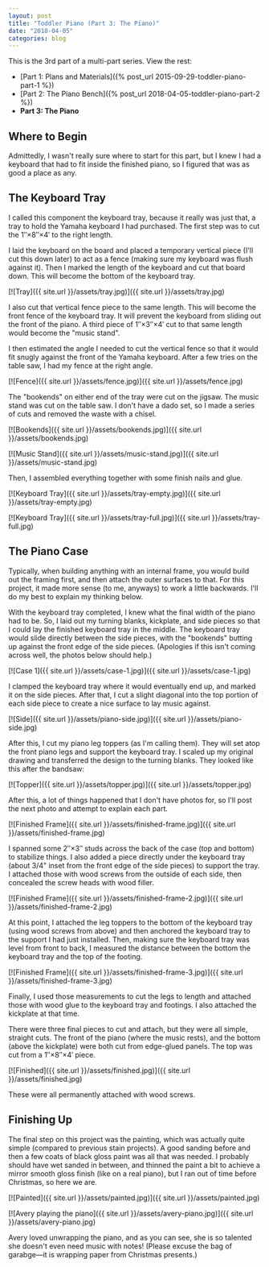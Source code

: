 ```yaml
---
layout: post
title: "Toddler Piano (Part 3: The Piano)"
date: "2018-04-05"
categories: blog
---
```


This is the 3rd part of a multi-part series. View the rest:

* [Part 1: Plans and Materials]({% post_url 2015-09-29-toddler-piano-part-1 %})
* [Part 2: The Piano Bench]({% post_url 2018-04-05-toddler-piano-part-2 %})
* **Part 3: The Piano**

## Where to Begin

Admittedly, I wasn't really sure where to start for this part, but I knew I had a keyboard that had to fit inside the finished piano, so I figured that was as good a place as any.

## The Keyboard Tray

I called this component the keyboard tray, because it really was just that, a tray to hold the Yamaha keyboard I had purchased. The first step was to cut the <span class="sc">1″×8″×4′</span> to the right length.

I laid the keyboard on the board and placed a temporary vertical piece (I'll cut this down later) to act as a fence (making sure my keyboard was flush against it). Then I marked the length of the keyboard and cut that board down. This will become the bottom of the keyboard tray.

[![Tray]({{ site.url }}/assets/tray.jpg)]({{ site.url }}/assets/tray.jpg)

I also cut that vertical fence piece to the same length. This will become the front fence of the keyboard tray. It will prevent the keyboard from sliding out the front of the piano. A third piece of <span class="sc">1″×3″×4′</span> cut to that same length would become the "music stand".

I then estimated the angle I needed to cut the vertical fence so that it would fit snugly against the front of the Yamaha keyboard. After a few tries on the table saw, I had my fence at the right angle.

[![Fence]({{ site.url }}/assets/fence.jpg)]({{ site.url }}/assets/fence.jpg)

The "bookends" on either end of the tray were cut on the jigsaw. The music stand was cut on the table saw. I don't have a dado set, so I made a series of cuts and removed the waste with a chisel.

[![Bookends]({{ site.url }}/assets/bookends.jpg)]({{ site.url }}/assets/bookends.jpg)

[![Music Stand]({{ site.url }}/assets/music-stand.jpg)]({{ site.url }}/assets/music-stand.jpg)

Then, I assembled everything together with some finish nails and glue.

[![Keyboard Tray]({{ site.url }}/assets/tray-empty.jpg)]({{ site.url }}/assets/tray-empty.jpg)

[![Keyboard Tray]({{ site.url }}/assets/tray-full.jpg)]({{ site.url }}/assets/tray-full.jpg)

## The Piano Case

Typically, when building anything with an internal frame, you would build out the framing first, and then attach the outer surfaces to that. For this project, it made more sense (to me, anyways) to work a little backwards. I'll do my best to explain my thinking below.

With the keyboard tray completed, I knew what the final width of the piano had to be. So, I laid out my turning blanks, kickplate, and side pieces so that I could lay the finished keyboard tray in the middle. The keyboard tray would slide directly between the side pieces, with the "bookends" butting up against the front edge of the side pieces. (Apologies if this isn't coming across well, the photos below should help.)

[![Case 1]({{ site.url }}/assets/case-1.jpg)]({{ site.url }}/assets/case-1.jpg)

I clamped the keyboard tray where it would eventually end up, and marked it on the side pieces. After that, I cut a slight diagonal into the top portion of each side piece to create a nice surface to lay music against.

[![Side]({{ site.url }}/assets/piano-side.jpg)]({{ site.url }}/assets/piano-side.jpg)

After this, I cut my piano leg toppers (as I'm calling them). They will set atop the front piano legs and support the keyboard tray. I scaled up my original drawing and transferred the design to the turning blanks. They looked like this after the bandsaw:

[![Topper]({{ site.url }}/assets/topper.jpg)]({{ site.url }}/assets/topper.jpg)

After this, a lot of things happened that I don't have photos for, so I'll post the next photo and attempt to explain each part.

[![Finished Frame]({{ site.url }}/assets/finished-frame.jpg)]({{ site.url }}/assets/finished-frame.jpg)

I spanned some <span class="sc">2″×3″</span> studs across the back of the case (top and bottom) to stabilize things. I also added a piece directly under the keyboard tray (about <span class="sc">3/4"</span> inset from the front edge of the side pieces) to support the tray. I attached those with wood screws from the outside of each side, then concealed the screw heads with wood filler.

[![Finished Frame]({{ site.url }}/assets/finished-frame-2.jpg)]({{ site.url }}/assets/finished-frame-2.jpg)

At this point, I attached the leg toppers to the bottom of the keyboard tray (using wood screws from above) and then anchored the keyboard tray to the support I had just installed. Then, making sure the keyboard tray was level from front to back, I measured the distance between the bottom the keyboard tray and the top of the footing.

[![Finished Frame]({{ site.url }}/assets/finished-frame-3.jpg)]({{ site.url }}/assets/finished-frame-3.jpg)

Finally, I used those measurements to cut the legs to length and attached those with wood glue to the keyboard tray and footings. I also attached the kickplate at that time.

There were three final pieces to cut and attach, but they were all simple, straight cuts. The front of the piano (where the music rests), and the bottom (above the kickplate) were both cut from edge-glued panels. The top was cut from a <span class="sc">1″×8″×4′</span> piece.

[![Finished]({{ site.url }}/assets/finished.jpg)]({{ site.url }}/assets/finished.jpg)

These were all permanently attached with wood screws.

## Finishing Up

The final step on this project was the painting, which was actually quite simple (compared to previous stain projects). A good sanding before and then a few coats of black gloss paint was all that was needed. I probably should have wet sanded in between, and thinned the paint a bit to achieve a mirror smooth gloss finish (like on a real piano), but I ran out of time before Christmas, so here we are.

[![Painted]({{ site.url }}/assets/painted.jpg)]({{ site.url }}/assets/painted.jpg)

[![Avery playing the piano]({{ site.url }}/assets/avery-piano.jpg)]({{ site.url }}/assets/avery-piano.jpg)

Avery loved unwrapping the piano, and as you can see, she is so talented she doesn't even need music with notes! (Please excuse the bag of garabge&mdash;it is wrapping paper from Christmas presents.)

